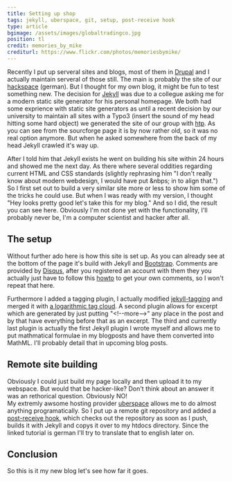 ```yaml
---
title: Setting up shop
tags: jekyll, uberspace, git, setup, post-receive hook
type: article
bgimage: /assets/images/globaltradingco.jpg
position: tl
credit: memories_by_mike
crediturl: https://www.flickr.com/photos/memoriesbymike/
---
```


Recently I put up serveral sites and blogs, most of them in
[Drupal](http://www.drupal.org) and I actually maintain serveral of
those still. The main is probably the site of our
[hackspace](http://ktt-ol.de) (german). But I thought for my own blog, it might
be fun to test something new. The decision for
[Jekyll](http://jekyllrb.com) was due to a collegue asking me for a
modern static site generator for his personal homepage. We both had
some exprience with static site generators as until a recent decision
by our university to maintain all sites with a Typo3 (insert the sound
of my head hitting some hard object) we generated the site of our
group with [htp](http://htp.sourceforge.net/). As you can see from the
sourcforge page it is by now rather old, so it was no real option
anymore. But when he asked somewhere from the back of my head Jekyll
crawled it's way up.

<!--more-->

After I told him that Jekyll exists he went on building his site
within 24 hours and showed me the next day. As there where several
oddities regarding current HTML and CSS standards (slightly rephrasing
him "I don't really know about modern webdesign, I would have put
&amp;nbps; in to align that.") So I first
set out to build a very similar site more or less to show him some of
the tricks he could use. But when I was ready with my version, I
thought "Hey looks pretty good let's take this for my blog." And so
I did, the result you can see here. Obviously I'm not done yet with the
functionality, I'll probably never be, I'm a computer scientist and
hacker after all. 

## The setup

Without further ado here is how this site is set up. As you can
already see at the bottom of the page it's build with Jekyll and
[Bootstrap](http://twitter.github.com/bootstrap/). Comments are
provided by [Disqus](http://disqus.com), after you registered an
account with them they you actually just have to follow this
[howto](http://help.disqus.com/customer/portal/articles/472138-jekyll-installation-instructions)
to get your own comments, so I won't repeat that here. 

Furthermore I added a tagging plugin, I actually modified 
[jekyll-tagging](https://github.com/pattex/jekyll-tagging) and merged
it with
[a logarithmic tag cloud](https://gist.github.com/2290195). A second
plugin allows for excerpt which are generated by just putting
"&lt;!--more--&gt;" any place in the post and by that have everything
before that as an excerpt. The third and currently last plugin is
actually the first Jekyll plugin I wrote myself and allows me to put
mathmatical formulae in my blogposts and have them converted into
MathML. I'll probably detail that in upcoming blog posts. 

## Remote site building

Obviously I could just build my page locally and then upload it to
my webspace. But would that be hacker-like? Don't think about an answer
it was an rethorical question. Obviously NO!  
My extremly awsome hosting provider [uberspace](http://uberspace.de)
allows me to do almost anything programatically. So I put up a remote
git repository and added a
[post-receive hook](http://kahlil.co/2011/07/24/uberkyll/), which
checks out the repository as soon as I push, builds it with Jekyll and
copys it over to my htdocs directory. Since the linked tutorial
is german I'll try to translate that to english later on. 

## Conclusion

So this is it my new blog let's see how far it goes. 
